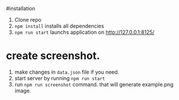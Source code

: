 #installation 

1. Clone repo
2. `npm install` installs all dependencies
3. `npm run start` launchs application on http://127.0.0.1:8125/


# create screenshot.

1. make changes in `data.json` file if you need.
2. start server by running `npm run start`
3. run `npm run screenshot` command. that will generate example.png image.